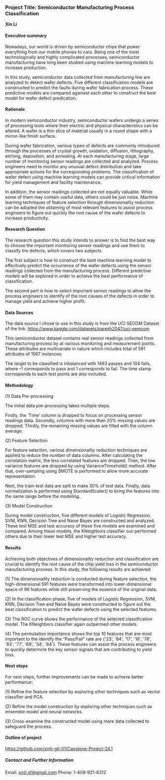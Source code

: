 ### Project Title: Semiconductor Manufacturing Process Classification

**Xin Li**

#### Executive summary
Nowadays, our world is driven by semiconductor chips that power everything from our mobile phones to cars. Being one of the most technologically and highly complicated processes, semiconductor manufacturing have long been studied using machine learning models to increase production.

In this study, semiconductor data collected from manufacturing line are analyzed to detect wafer defects. Five different classification models are constructed to predict the faults during wafer fabrication process. These predictive models are compared againest each other to construct the best model for wafer defect predication.

#### Rationale
In modern semiconductor industry, semiconductor wafers undergo a series of processing tools where their electric and physical characteristics can be altered. A wafer is a thin slice of material usually in a round shape with a mirror-like finish surface.

During wafer fabrication, various types of defects are commonly introduced through the processes of crystal growth, oxidation, diffusion, lithography, etching, deposition, and annealing. At each manufacturing stage, large number of monitoring sensor readings are collected and analyzed. Process engineers need to monitor any unusual defect distribution and take appropriate actions for the corresponding problems. The classification of wafer defect using machine learning models can provide critical information for yield management and facility maintenance.

In addition, the sensor readings collected are not equally valuable. While some of them may contain useful data, others could be just noise. Machine learning techniques of feature selection through dimensionality reduction can be adopted the obtaining of most relevant features to assist process engineers to figure out quickly the root cause of the wafer defects to increase productivity.

#### Research Question
The research question this study intends to answer is to find the best way to choose the important monitoring sensor readings and use them to classify the defects, which covers two subjects.

The first subject is how to construct the best machine learning model to effectively predict the occurrence of the wafer defects using the sensor readings collected from the manufacturing process. Different predictive models will be explored in order to achieve the best performance of classification.

The second part is how to select important sensor readings to allow the process engineers to identify of the root causes of the defects in order to manage yield and achieve higher profit.

#### Data Sources
The data source I chose to use in this study is from the UCI SECOM Dataset of the link: https://www.kaggle.com/datasets/paresh2047/uci-semcom

This semiconductor dataset contains real sensor readings collected from manufacturing process by at various monitoring and measurement points. These attributes are multivariate in nature which includes total of 591 attributes of 1567 instances.

The target to be classified is inbalanced with 1463 passes and 104 fails, where –1 corresponds to pass and 1 corresponds to fail. The time stamp corresponds to each test points are also included.

#### Methodology
(1) Data Pre-processing

The initial data pre-processing takes multiple steps. 

Firstly, the 'Time' column is dropped to focus on processing sensor readings data. Secondly, columns with more than 20% missing values are dropped. Thirdly, the remaining missing values are filled with the column average.

(2) Feature Selection

For feature selection, various dimensionality reduction techniques are applied to reduce the number of data columns. After calculating the correlation matrix, the less correlated features are dropped. Then, the low variance features are dropped by using VarianceThreshold() method. After that, over-sampling using SMOTE is performed to allow more accurate representation.

Next, the train-test data are split to make 30% of test data. Finally, data normalization is performed using StandardScaler() to bring the features into the same range before the modeling.

(3) Model Construction

During model construction, five different models of Logistic Regression, SVM, KNN, Decision Tree and Naive Bayes are constructed and analyzed. These test MSE and test accuracy of these five models are examined and compared. Among these models, the KNeighbors classifier out-performed others due to their lower test MSE and higher test accuracy.

#### Results
Achieving both objectives of dimensionality reduction and classification are crucial to identify the root cause of the chip yield loss in the semiconductor manufacturing process. In this study, the following results are achieved:

(1)	The dimensionality reduction is conducted during feature selection, the high-dimensional 591 features were transformed into lower-dimensional space of 96 features while still preserving the essence of the original data.

(2)	In the classification phase, five of models of Logistic Regression, SVM, KNN, Decision Tree and Naive Bayes were constructed to figure out the best classification to predict the wafer defects using the selected features.

(3)	The ROC curve shows the performance of the selected classification model. The KNeighbors classifier again outpermed other models.

(4)	The permutation importance shows the top 10 features that are most important to the identify the “Pass/Fail” rate are {'23', '84', '17', '16', '78', '83', '77', '69', '34', '64'}. These features can assist the process engineers to quickly determine the key sensor signals that are contributing to yield loss. 

#### Next steps
For next steps, further improvements can be made to achieve better performance:

(1) Refine the feature selection by exploring other techniques such as vector classifier and PCA.

(2) Refine the model construction by exploring other techniques such as ensemble model and neural networks.

(3) Cross-examine the constructed model using more data collected to safeguard the process.

#### Outline of project

https://github.com/xinli-git-01/Capstone-Project-24.1

##### Contact and Further Information

Email: xinli.sf@gmail.com
Phone: 1-408-921-6312
